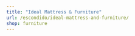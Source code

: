 ```yaml
---
title: "Ideal Mattress & Furniture"
url: /escondido/ideal-mattress-and-furniture/
shop: furniture
---
```

